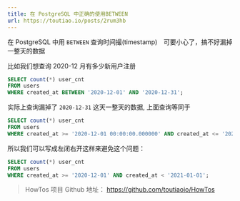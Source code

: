 ```yaml
---
title: 在 PostgreSQL 中正确的使用BETWEEN
url: https://toutiao.io/posts/2rum3hb
---
```


在 PostgreSQL 中用 `BETWEEN` 查询时间撮(timestamp)　可要小心了，搞不好漏掉一整天的数据

比如我们想查询 2020-12 月有多少新用户注册

```sql
SELECT count(*) user_cnt
FROM users
WHERE created_at BETWEEN '2020-12-01' AND '2020-12-31';
```

实际上查询漏掉了 `2020-12-31` 这天一整天的数据, 上面查询等同于

```sql
SELECT count(*) user_cnt
FROM users
WHERE created_at >= '2020-12-01 00:00:00.000000' AND created_at <= '2020-12-31';
```

所以我们可以写成左闭右开这样来避免这个问题：

```sql
SELECT count(*) user_cnt
FROM users
WHERE created_at >= '2020-12-01' AND created_at < '2021-01-01';
```

> HowTos 项目 Github 地址： https://github.com/toutiaoio/HowTos